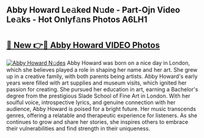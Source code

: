 ## Abby Howard Le𝚊ked N𝚞de - Part-Ojn Video Le𝚊ks - Hot Onlyf𝚊ns Photos A6LH1

# <h2><a href="http://ac29813.deff.icu/?id=Abby+Howard">🔗 New 👉🔴 Abby Howard VIDEO Photos</a></h2>

[![Abby Howard N𝚞des](https://i.imgur.com/rIISA9y.gif)](http://ac29813.deff.icu/?id=Abby+Howard)
Abby Howard was born on a nice day in London, which she believes played a role in shaping her name and her art. She grew up in a creative family, with both parents being artists. Abby Howard's early years were filled with art supplies and museum visits, which ignited her passion for creating. She pursued her education in art, earning a Bachelor's degree from the prestigious Slade School of Fine Art in London. With her soulful voice, introspective lyrics, and genuine connection with her audience, Abby Howard is poised for a bright future. Her music transcends genres, offering a relatable and therapeutic experience for listeners. As she continues to grow and share her stories, she inspires others to embrace their vulnerabilities and find strength in their uniqueness.
